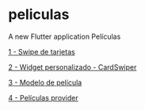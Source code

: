 # peliculas

A new Flutter application Películas

[1 - Swipe de tarjetas](../../tree/046756a4fe37e2d02f7d48ed7827bd06d9ef9b30/)

[2 -  Widget personalizado - CardSwiper](../../tree/cb8e49ca3a8c9d6438208a79fc70bde0629111af/)

[3 - Modelo de película](../../tree/5994d5af0b108a7d4e0222feedc90a31fb6e9afe/)

[4 - Películas provider](../../tree/1dee2991ba8f9f5bd875bca297a9b8f1195fcbf1/)


